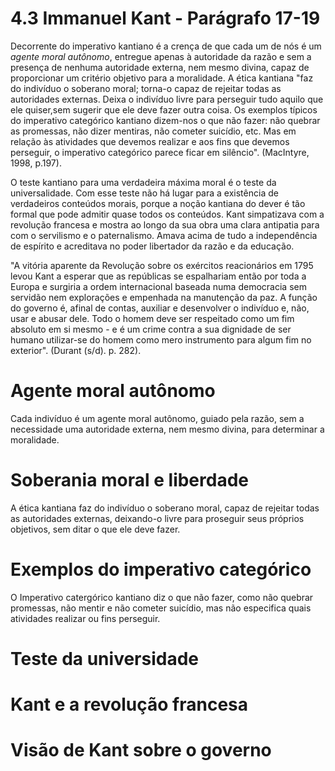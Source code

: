 # 4.3 Immanuel Kant - Parágrafo 17-19

Decorrente do imperativo kantiano é a crença de que cada um de nós é um *agente moral autônomo*, entregue apenas à autoridade da razão e sem a presença de nenhuma autoridade externa, nem mesmo divina, capaz de proporcionar um critério objetivo para a moralidade. A ética kantiana  "faz do indivíduo o soberano moral; torna-o capaz de rejeitar todas as autoridades externas. Deixa o indivíduo livre para perseguir tudo aquilo que ele quiser,sem sugerir que ele deve fazer outra coisa. Os exemplos típicos do imperativo categórico kantiano dizem-nos o que não fazer: não quebrar as promessas, não dizer mentiras, não cometer suicídio, etc. Mas em relação às atividades que devemos realizar e aos fins que devemos perseguir, o imperativo categórico parece ficar em silêncio". (MacIntyre, 1998, p.197).

O teste kantiano para uma verdadeira máxima moral é o teste da universalidade. Com esse teste não há lugar para a existência de verdadeiros conteúdos morais, porque a noção kantiana do dever é tão formal que pode admitir quase todos os conteúdos. Kant simpatizava com a revolução francesa e mostra ao longo da sua obra uma clara antipatia para com o servilismo e o paternalismo. Amava acima de tudo a independência de espírito e acreditava no poder libertador da razão e da educação.

"A vitória aparente da Revolução sobre os exércitos reacionários em 1795 levou Kant a esperar que as repúblicas se espalhariam então por toda a Europa e surgiria a ordem internacional baseada numa democracia sem servidão nem explorações e empenhada na manutenção da paz. A função do governo é, afinal de contas, auxiliar e desenvolver o indivíduo e, não, usar e abusar dele. Todo o homem deve ser respeitado como um fim absoluto em si mesmo - e é um crime contra a sua dignidade de ser humano utilizar-se do homem como mero instrumento para algum fim no exterior". (Durant (s/d). p. 282).

# Agente moral autônomo

Cada indivíduo é um agente moral autônomo, guiado pela razão, sem a necessidade uma autoridade externa, nem mesmo divina, para determinar a moralidade.

# Soberania moral e liberdade

A ética kantiana faz do indivíduo o soberano moral, capaz de rejeitar todas as autoridades externas, deixando-o livre para proseguir seus próprios objetivos, sem ditar o que ele deve fazer.

# Exemplos do imperativo categórico

O Imperativo catergórico kantiano diz o que não fazer, como não quebrar promessas, não mentir e não cometer suicídio, mas não especifica quais atividades realizar ou fins perseguir.

# Teste da universidade
# Kant e a revolução francesa
# Visão de Kant sobre o governo